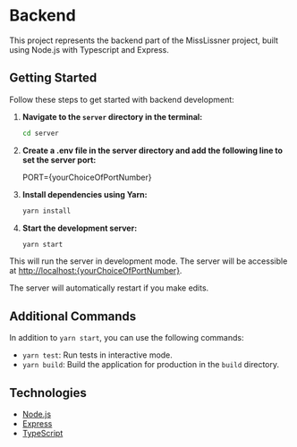 # Backend

This project represents the backend part of the MissLissner project, built using Node.js with Typescript and Express.

## Getting Started

Follow these steps to get started with backend development:

1. **Navigate to the `server` directory in the terminal:**

   ```bash
   cd server
   ```

2. **Create a .env file in the server directory and add the following line to set the server port:**

   PORT={yourChoiceOfPortNumber}

3. **Install dependencies using Yarn:**

   ```bash
   yarn install
   ```

4. **Start the development server:**

   ```bash
   yarn start
   ```

This will run the server in development mode. The server will be accessible at [http://localhost:{yourChoiceOfPortNumber}](http://localhost:{yourChoiceOfPortNumber}).

The server will automatically restart if you make edits.

## Additional Commands

In addition to `yarn start`, you can use the following commands:

- `yarn test`: Run tests in interactive mode.
- `yarn build`: Build the application for production in the `build` directory.

## Technologies

- [Node.js](https://nodejs.org/en)
- [Express](https://expressjs.com/)
- [TypeScript](https://www.typescriptlang.org/)
